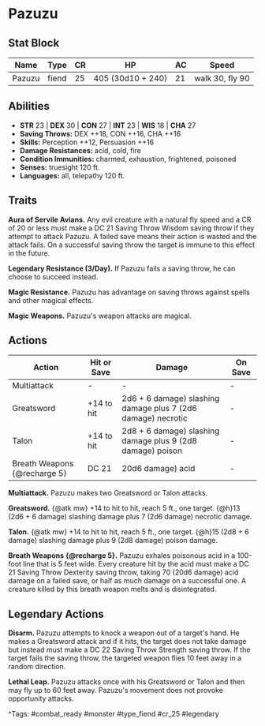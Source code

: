 # Pazuzu

## Stat Block

| Name | Type | CR | HP | AC | Speed |
|------|------|----|----|----|-------|
| Pazuzu | fiend | 25 | 405 (30d10 + 240) | 21 | walk 30, fly 90 |

## Abilities

- **STR** 23 | **DEX** 30 | **CON** 27 | **INT** 23 | **WIS** 18 | **CHA** 27
- **Saving Throws:** DEX ++18, CON ++16, CHA ++16  
- **Skills:** Perception ++12, Persuasion ++16  
- **Damage Resistances:** acid, cold, fire  
- **Condition Immunities:** charmed, exhaustion, frightened, poisoned  
- **Senses:** truesight 120 ft.  
- **Languages:** all, telepathy 120 ft.

## Traits

**Aura of Servile Avians.** Any evil creature with a natural fly speed and a CR of 20 or less must make a DC 21 Saving Throw Wisdom saving throw if they attempt to attack Pazuzu. A failed save means their action is wasted and the attack fails. On a successful saving throw the target is immune to this effect in the future.

**Legendary Resistance (3/Day).** If Pazuzu fails a saving throw, he can choose to succeed instead.

**Magic Resistance.** Pazuzu has advantage on saving throws against spells and other magical effects.

**Magic Weapons.** Pazuzu's weapon attacks are magical.


## Actions

| Action | Hit or Save | Damage | On Save |
|--------|--------------|--------|----------|
| Multiattack | - | - | - |
| Greatsword | +14 to hit | 2d6 + 6 damage) slashing damage plus 7 (2d6 damage) necrotic | - |
| Talon | +14 to hit | 2d8 + 6 damage) slashing damage plus 9 (2d8 damage) poison | - |
| Breath Weapons {@recharge 5} | DC 21 | 20d6 damage) acid | - |

**Multiattack.** Pazuzu makes two Greatsword or Talon attacks.

**Greatsword.** {@atk mw} +14 to hit to hit, reach 5 ft., one target. {@h}13 (2d6 + 6 damage) slashing damage plus 7 (2d6 damage) necrotic damage.

**Talon.** {@atk mw} +14 to hit to hit, reach 5 ft., one target. {@h}15 (2d8 + 6 damage) slashing damage plus 9 (2d8 damage) poison damage.

**Breath Weapons {@recharge 5}.** Pazuzu exhales poisonous acid in a 100-foot line that is 5 feet wide. Every creature hit by the acid must make a DC 21 Saving Throw Dexterity saving throw, taking 70 (20d6 damage) acid damage on a failed save, or half as much damage on a successful one. A creature killed by this breath weapon melts and is disintegrated.

## Legendary Actions

**Disarm.** Pazuzu attempts to knock a weapon out of a target's hand. He makes a Greatsword attack and if it hits, the target does not take damage but instead must make a DC 22 Saving Throw Strength saving throw. If the target fails the saving throw, the targeted weapon flies 10 feet away in a random direction.

**Lethal Leap.** Pazuzu attacks once with his Greatsword or Talon and then may fly up to 60 feet away. Pazuzu's movement does not provoke opportunity attacks.



^Tags: #combat_ready #monster #type_fiend #cr_25 #legendary